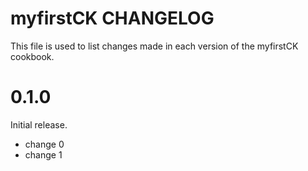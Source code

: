 # myfirstCK CHANGELOG

This file is used to list changes made in each version of the myfirstCK cookbook.

# 0.1.0

Initial release.

- change 0
- change 1

